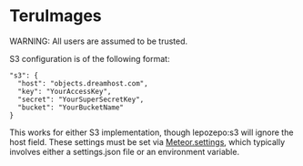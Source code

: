 # TeruImages

WARNING: All users are assumed to be trusted.

S3 configuration is of the following format:

```
"s3": {
  "host": "objects.dreamhost.com",
  "key": "YourAccessKey",
  "secret": "YourSuperSecretKey",
  "bucket": "YourBucketName"
}
```

This works for either S3 implementation, though lepozepo:s3 will ignore the host field. These settings must be set via [Meteor.settings](http://docs.meteor.com/#/full/meteor_settings), which typically involves either a settings.json file or an environment variable.
